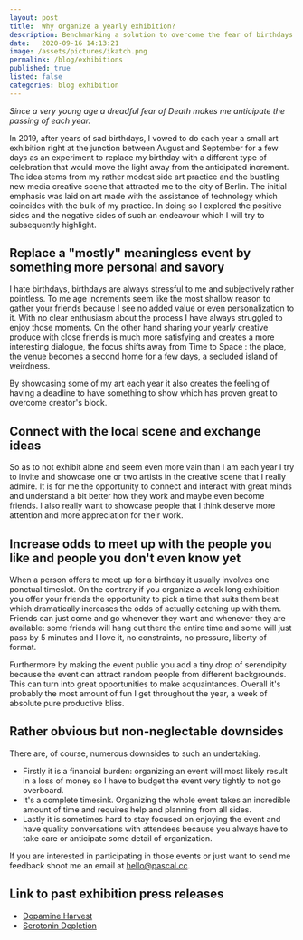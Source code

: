 ```yaml
---
layout: post
title:  Why organize a yearly exhibition?
description: Benchmarking a solution to overcome the fear of birthdays.
date:   2020-09-16 14:13:21
image: /assets/pictures/ikatch.png
permalink: /blog/exhibitions
published: true
listed: false
categories: blog exhibition
---
```


_Since a very young age a dreadful fear of Death makes me anticipate the passing of each year._

In 2019, after years of sad birthdays, I vowed to do each year a small art exhibition right at the junction between August and September for a few days as an experiment to replace my birthday with a different type of celebration that would move the light away from the anticipated increment. The idea stems from my rather modest side art practice and the bustling new media creative scene that attracted me to the city of Berlin. The initial emphasis was laid on art made with the assistance of technology which coincides with the bulk of my practice. In doing so I explored the positive sides and the negative sides of such an endeavour which I will try to subsequently highlight.

## Replace a "mostly" meaningless event by something more personal and savory

I hate birthdays, birthdays are always stressful to me and subjectively rather pointless. To me age increments seem like the most shallow reason to gather your friends because I see no added value or even personalization to it. With no clear enthusiasm about the process I have always struggled to enjoy those moments. On the other hand sharing your yearly creative produce with close friends is much more satisfying and creates a more interesting dialogue, the focus shifts away from Time to Space : the place, the venue becomes a second home for a few days, a secluded island of weirdness.

By showcasing some of my art each year it also creates the feeling of having a deadline to have something to show which has proven great to overcome creator's block.

## Connect with the local scene and exchange ideas

So as to not exhibit alone and seem even more vain than I am each year I try to invite and showcase one or two artists in the creative scene that I really admire. It is for me the opportunity to connect and interact with great minds and understand a bit better how they work and maybe even become friends. I also really want to showcase people that I think deserve more attention and more appreciation for their work.

## Increase odds to meet up with the people you like and people you don't even know yet

When a person offers to meet up for a birthday it usually involves one ponctual timeslot. On the contrary if you organize a week long exhibition you offer your friends the opportunity to pick a time that suits them best which dramatically increases the odds of actually catching up with them. Friends can just come and go whenever they want and whenever they are available: some friends will hang out there the entire time and some will just pass by 5 minutes and I love it, no constraints, no pressure, liberty of format.

Furthermore by making the event public you add a tiny drop of serendipity because the event can attract random people from different backgrounds. This can turn into great opportunities to make acquaintances. Overall it's probably the most amount of fun I get throughout the year, a week of absolute pure productive bliss.

## Rather obvious but non-neglectable downsides

There are, of course, numerous downsides to such an undertaking.

- Firstly it is a financial burden: organizing an event will most likely result in a loss of money so I have to budget the event very tightly to not go overboard.
- It's a complete timesink. Organizing the whole event takes an incredible amount of time and requires help and planning from all sides.
- Lastly it is sometimes hard to stay focused on enjoying the event and have quality conversations with attendees because you always have to take care or anticipate some detail of organization.

If you are interested in participating in those events or just want to send me feedback shoot me an email at [hello@pascal.cc](mailto:hello@pascal.cc).

## Link to past exhibition press releases
* [Dopamine Harvest](http://pascal.cc/dopamine-harvest)
* [Serotonin Depletion](http://pascal.cc/serotonin-depletion)
